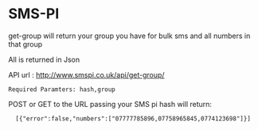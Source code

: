 SMS-PI
======

get-group will return your group you have for bulk sms and all numbers in that group

All is returned in Json

API url : http://www.smspi.co.uk/api/get-group/
```
Required Paramters: hash,group
```
POST or GET to the URL passing your SMS pi hash will return:

```
  [{"error":false,"numbers":["07777785896,07758965845,0774123698"]}]
```
